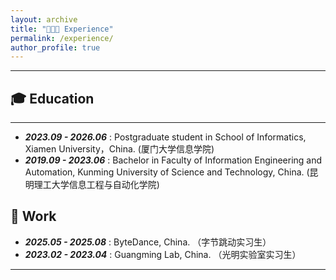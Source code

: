 ```yaml
---
layout: archive
title: "👨🏻‍💻 Experience"
permalink: /experience/
author_profile: true
---
```

<hr>

## 🎓 Education
<hr>
<ul>
    <li>
        <strong><i>2023.09 - 2026.06</i></strong> : Postgraduate student in School of Informatics, Xiamen University，China. (厦门大学信息学院)
    </li>
    <li>
        <strong><i>2019.09 - 2023.06</i></strong> : Bachelor in Faculty of Information Engineering and Automation, Kunming University of Science and Technology, China. (昆明理工大学信息工程与自动化学院)
    </li>
</ul>

 


## 💼 Work
<ul>
    <li>
        <strong><i>2025.05 - 2025.08</i></strong> : ByteDance, China. （字节跳动实习生）
    </li>
        <li>
        <strong><i>2023.02 - 2023.04</i></strong> : Guangming Lab, China. （光明实验室实习生）
    </li>
</ul>
<hr>
